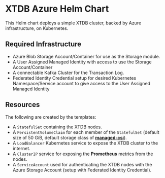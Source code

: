 # XTDB Azure Helm Chart

This Helm chart deploys a simple XTDB cluster, backed by Azure infrastructure, on Kubernetes.

## Required Infrastructure

- Azure Blob Storage Account/Container for use as the Storage module.
- A User Assigned Managed Identity with access to use the Storage Account/Container
- A connectable Kafka Cluster for the Transaction Log.
- Federated Identity Credential setup for desired Kubernetes Namespace/Service account to give access to the User Assigned Managed Identity 

## Resources

The following are created by the templates:

* A `StatefulSet` containing the XTDB nodes.
* A `PersistentVolumeClaim` for each member of the `StatefulSet` (default size of 50 GiB, default storage class of [**managed-csi**](https://learn.microsoft.com/en-us/azure/aks/azure-disk-csi#dynamically-create-azure-disks-pvs-by-using-the-built-in-storage-classes)).
* A `LoadBalancer` Kubernetes service to expose the XTDB cluster to the internet.
* A `ClusterIP` service for exposing the **Prometheus** metrics from the nodes.
* A `ServiceAccount` used for authenticating the XTDB nodes with the Azure Storage Account (setup with Federated Identity Credential).
